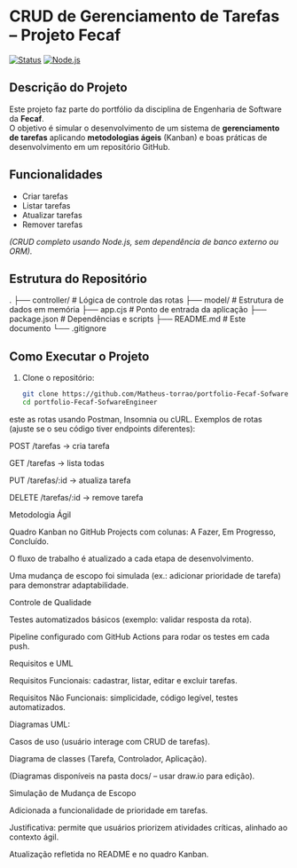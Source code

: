 # CRUD de Gerenciamento de Tarefas – Projeto Fecaf

[![Status](https://img.shields.io/badge/status-em%20desenvolvimento-yellow)](#)
[![Node.js](https://img.shields.io/badge/node-%3E%3D14-brightgreen)](#)

##  Descrição do Projeto

Este projeto faz parte do portfólio da disciplina de Engenharia de Software da **Fecaf**.  
O objetivo é simular o desenvolvimento de um sistema de **gerenciamento de tarefas** aplicando **metodologias ágeis** (Kanban) e boas práticas de desenvolvimento em um repositório GitHub.

##  Funcionalidades

- Criar tarefas
- Listar tarefas
- Atualizar tarefas
- Remover tarefas

*(CRUD completo usando Node.js, sem dependência de banco externo ou ORM).*

##  Estrutura do Repositório
.
├── controller/ # Lógica de controle das rotas
├── model/ # Estrutura de dados em memória
├── app.cjs # Ponto de entrada da aplicação
├── package.json # Dependências e scripts
├── README.md # Este documento
└── .gitignore


##  Como Executar o Projeto

1. Clone o repositório:
   ```bash
   git clone https://github.com/Matheus-torrao/portfolio-Fecaf-SofwareEngineer.git
   cd portfolio-Fecaf-SofwareEngineer

<npm install>
<node app.cjs>

este as rotas usando Postman, Insomnia ou cURL.
Exemplos de rotas (ajuste se o seu código tiver endpoints diferentes):

POST /tarefas → cria tarefa

GET /tarefas → lista todas

PUT /tarefas/:id → atualiza tarefa

DELETE /tarefas/:id → remove tarefa

 Metodologia Ágil

Quadro Kanban no GitHub Projects com colunas:
A Fazer, Em Progresso, Concluído.

O fluxo de trabalho é atualizado a cada etapa de desenvolvimento.

Uma mudança de escopo foi simulada (ex.: adicionar prioridade de tarefa) para demonstrar adaptabilidade.

 Controle de Qualidade

Testes automatizados básicos (exemplo: validar resposta da rota).

Pipeline configurado com GitHub Actions para rodar os testes em cada push.

 Requisitos e UML

Requisitos Funcionais: cadastrar, listar, editar e excluir tarefas.

Requisitos Não Funcionais: simplicidade, código legível, testes automatizados.

Diagramas UML:

Casos de uso (usuário interage com CRUD de tarefas).

Diagrama de classes (Tarefa, Controlador, Aplicação).

(Diagramas disponíveis na pasta docs/ – usar draw.io para edição).

 Simulação de Mudança de Escopo

Adicionada a funcionalidade de prioridade em tarefas.

Justificativa: permite que usuários priorizem atividades críticas, alinhado ao contexto ágil.

Atualização refletida no README e no quadro Kanban.


